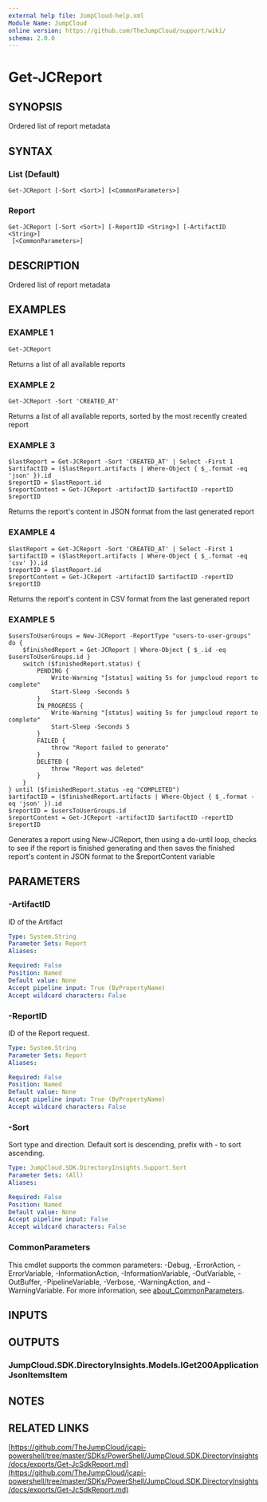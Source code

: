 ```yaml
---
external help file: JumpCloud-help.xml
Module Name: JumpCloud
online version: https://github.com/TheJumpCloud/support/wiki/
schema: 2.0.0
---
```


# Get-JCReport

## SYNOPSIS
Ordered list of report metadata

## SYNTAX

### List (Default)
```
Get-JCReport [-Sort <Sort>] [<CommonParameters>]
```

### Report
```
Get-JCReport [-Sort <Sort>] [-ReportID <String>] [-ArtifactID <String>]
 [<CommonParameters>]
```

## DESCRIPTION
Ordered list of report metadata

## EXAMPLES

### EXAMPLE 1
```
Get-JCReport
```

Returns a list of all available reports

### EXAMPLE 2
```
Get-JCReport -Sort 'CREATED_AT'
```

Returns a list of all available reports, sorted by the most recently created report

### EXAMPLE 3
```
$lastReport = Get-JCReport -Sort 'CREATED_AT' | Select -First 1
$artifactID = ($lastReport.artifacts | Where-Object { $_.format -eq 'json' }).id
$reportID = $lastReport.id
$reportContent = Get-JCReport -artifactID $artifactID -reportID $reportID
```

Returns the report's content in JSON format from the last generated report

### EXAMPLE 4
```
$lastReport = Get-JCReport -Sort 'CREATED_AT' | Select -First 1
$artifactID = ($lastReport.artifacts | Where-Object { $_.format -eq 'csv' }).id
$reportID = $lastReport.id
$reportContent = Get-JCReport -artifactID $artifactID -reportID $reportID
```

Returns the report's content in CSV format from the last generated report

### EXAMPLE 5
```
$usersToUserGroups = New-JCReport -ReportType "users-to-user-groups"
do {
    $finishedReport = Get-JCReport | Where-Object { $_.id -eq $usersToUserGroups.id }
    switch ($finishedReport.status) {
        PENDING {
            Write-Warning "[status] waiting 5s for jumpcloud report to complete"
            Start-Sleep -Seconds 5
        }
        IN_PROGRESS {
            Write-Warning "[status] waiting 5s for jumpcloud report to complete"
            Start-Sleep -Seconds 5
        }
        FAILED {
            throw "Report failed to generate"
        }
        DELETED {
            throw "Report was deleted"
        }
    }
} until ($finishedReport.status -eq "COMPLETED")
$artifactID = ($finishedReport.artifacts | Where-Object { $_.format -eq 'json' }).id
$reportID = $usersToUserGroups.id
$reportContent = Get-JCReport -artifactID $artifactID -reportID $reportID
```

Generates a report using New-JCReport, then using a do-until loop, checks to see if the report is finished generating and then saves the finished report's content in JSON format to the $reportContent variable

## PARAMETERS

### -ArtifactID
ID of the Artifact

```yaml
Type: System.String
Parameter Sets: Report
Aliases:

Required: False
Position: Named
Default value: None
Accept pipeline input: True (ByPropertyName)
Accept wildcard characters: False
```

### -ReportID
ID of the Report request.

```yaml
Type: System.String
Parameter Sets: Report
Aliases:

Required: False
Position: Named
Default value: None
Accept pipeline input: True (ByPropertyName)
Accept wildcard characters: False
```

### -Sort
Sort type and direction.
Default sort is descending, prefix with - to sort ascending.

```yaml
Type: JumpCloud.SDK.DirectoryInsights.Support.Sort
Parameter Sets: (All)
Aliases:

Required: False
Position: Named
Default value: None
Accept pipeline input: False
Accept wildcard characters: False
```

### CommonParameters
This cmdlet supports the common parameters: -Debug, -ErrorAction, -ErrorVariable, -InformationAction, -InformationVariable, -OutVariable, -OutBuffer, -PipelineVariable, -Verbose, -WarningAction, and -WarningVariable. For more information, see [about_CommonParameters](http://go.microsoft.com/fwlink/?LinkID=113216).

## INPUTS

## OUTPUTS

### JumpCloud.SDK.DirectoryInsights.Models.IGet200ApplicationJsonItemsItem
## NOTES

## RELATED LINKS

[https://github.com/TheJumpCloud/jcapi-powershell/tree/master/SDKs/PowerShell/JumpCloud.SDK.DirectoryInsights/docs/exports/Get-JcSdkReport.md](https://github.com/TheJumpCloud/jcapi-powershell/tree/master/SDKs/PowerShell/JumpCloud.SDK.DirectoryInsights/docs/exports/Get-JcSdkReport.md)
